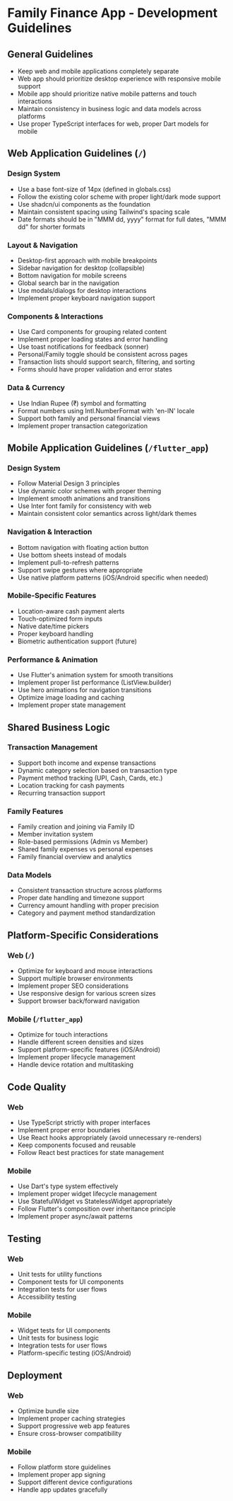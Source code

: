 # Family Finance App - Development Guidelines

## General Guidelines

* Keep web and mobile applications completely separate
* Web app should prioritize desktop experience with responsive mobile support
* Mobile app should prioritize native mobile patterns and touch interactions
* Maintain consistency in business logic and data models across platforms
* Use proper TypeScript interfaces for web, proper Dart models for mobile

## Web Application Guidelines (`/`)

### Design System
* Use a base font-size of 14px (defined in globals.css)
* Follow the existing color scheme with proper light/dark mode support
* Use shadcn/ui components as the foundation
* Maintain consistent spacing using Tailwind's spacing scale
* Date formats should be in "MMM dd, yyyy" format for full dates, "MMM dd" for shorter formats

### Layout & Navigation
* Desktop-first approach with mobile breakpoints
* Sidebar navigation for desktop (collapsible)
* Bottom navigation for mobile screens
* Global search bar in the navigation
* Use modals/dialogs for desktop interactions
* Implement proper keyboard navigation support

### Components & Interactions
* Use Card components for grouping related content
* Implement proper loading states and error handling
* Use toast notifications for feedback (sonner)
* Personal/Family toggle should be consistent across pages
* Transaction lists should support search, filtering, and sorting
* Forms should have proper validation and error states

### Data & Currency
* Use Indian Rupee (₹) symbol and formatting
* Format numbers using Intl.NumberFormat with 'en-IN' locale
* Support both family and personal financial views
* Implement proper transaction categorization

## Mobile Application Guidelines (`/flutter_app`)

### Design System
* Follow Material Design 3 principles
* Use dynamic color schemes with proper theming
* Implement smooth animations and transitions
* Use Inter font family for consistency with web
* Maintain consistent color semantics across light/dark themes

### Navigation & Interaction
* Bottom navigation with floating action button
* Use bottom sheets instead of modals
* Implement pull-to-refresh patterns
* Support swipe gestures where appropriate
* Use native platform patterns (iOS/Android specific when needed)

### Mobile-Specific Features
* Location-aware cash payment alerts
* Touch-optimized form inputs
* Native date/time pickers
* Proper keyboard handling
* Biometric authentication support (future)

### Performance & Animation
* Use Flutter's animation system for smooth transitions
* Implement proper list performance (ListView.builder)
* Use hero animations for navigation transitions
* Optimize image loading and caching
* Implement proper state management

## Shared Business Logic

### Transaction Management
* Support both income and expense transactions
* Dynamic category selection based on transaction type
* Payment method tracking (UPI, Cash, Cards, etc.)
* Location tracking for cash payments
* Recurring transaction support

### Family Features
* Family creation and joining via Family ID
* Member invitation system
* Role-based permissions (Admin vs Member)
* Shared family expenses vs personal expenses
* Family financial overview and analytics

### Data Models
* Consistent transaction structure across platforms
* Proper date handling and timezone support
* Currency amount handling with proper precision
* Category and payment method standardization

## Platform-Specific Considerations

### Web (`/`)
* Optimize for keyboard and mouse interactions
* Support multiple browser environments
* Implement proper SEO considerations
* Use responsive design for various screen sizes
* Support browser back/forward navigation

### Mobile (`/flutter_app`)
* Optimize for touch interactions
* Handle different screen densities and sizes
* Support platform-specific features (iOS/Android)
* Implement proper lifecycle management
* Handle device rotation and multitasking

## Code Quality

### Web
* Use TypeScript strictly with proper interfaces
* Implement proper error boundaries
* Use React hooks appropriately (avoid unnecessary re-renders)
* Keep components focused and reusable
* Follow React best practices for state management

### Mobile
* Use Dart's type system effectively
* Implement proper widget lifecycle management
* Use StatefulWidget vs StatelessWidget appropriately
* Follow Flutter's composition over inheritance principle
* Implement proper async/await patterns

## Testing

### Web
* Unit tests for utility functions
* Component tests for UI components
* Integration tests for user flows
* Accessibility testing

### Mobile
* Widget tests for UI components
* Unit tests for business logic
* Integration tests for user flows
* Platform-specific testing (iOS/Android)

## Deployment

### Web
* Optimize bundle size
* Implement proper caching strategies
* Support progressive web app features
* Ensure cross-browser compatibility

### Mobile
* Follow platform store guidelines
* Implement proper app signing
* Support different device configurations
* Handle app updates gracefully